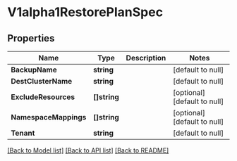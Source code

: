 # V1alpha1RestorePlanSpec

## Properties
Name | Type | Description | Notes
------------ | ------------- | ------------- | -------------
**BackupName** | **string** |  | [default to null]
**DestClusterName** | **string** |  | [default to null]
**ExcludeResources** | **[]string** |  | [optional] [default to null]
**NamespaceMappings** | **[]string** |  | [optional] [default to null]
**Tenant** | **string** |  | [default to null]

[[Back to Model list]](../README.md#documentation-for-models) [[Back to API list]](../README.md#documentation-for-api-endpoints) [[Back to README]](../README.md)


